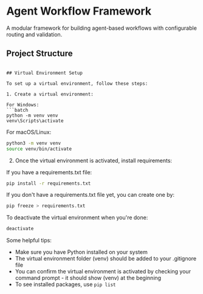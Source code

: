# Agent Workflow Framework

A modular framework for building agent-based workflows with configurable routing and validation.

##  Project Structure

```

## Virtual Environment Setup

To set up a virtual environment, follow these steps:

1. Create a virtual environment:

For Windows:
```batch
python -m venv venv
venv\Scripts\activate
```

For macOS/Linux:
```bash
python3 -m venv venv
source venv/bin/activate
```

2. Once the virtual environment is activated, install requirements:

If you have a requirements.txt file:
```bash
pip install -r requirements.txt
```

If you don't have a requirements.txt file yet, you can create one by:
```bash
pip freeze > requirements.txt
```

To deactivate the virtual environment when you're done:
```bash
deactivate
```

Some helpful tips:
- Make sure you have Python installed on your system
- The virtual environment folder (venv) should be added to your .gitignore file
- You can confirm the virtual environment is activated by checking your command prompt - it should show (venv) at the beginning
- To see installed packages, use `pip list`